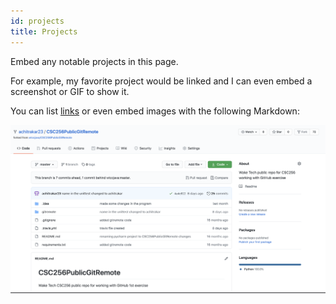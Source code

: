 ```yaml
---
id: projects
title: Projects
---
```


Embed any notable projects in this page.

For example, my favorite project would be linked and I can even embed
a screenshot or GIF to show it.

You can list [links](https://achitrakar23.github.io/tech-portfolio/)
or even embed images with the following Markdown:

![Add alternate text for image](./assets/achitrakar.png)
